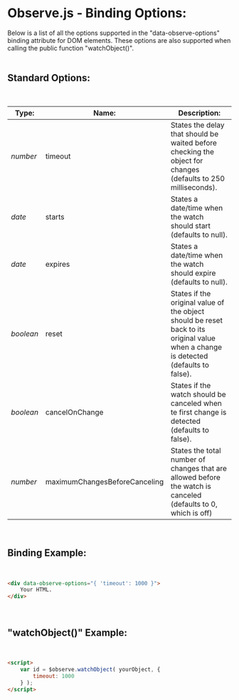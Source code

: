 # Observe.js - Binding Options:

Below is a list of all the options supported in the "data-observe-options" binding attribute for DOM elements.  These options are also supported when calling the public function "watchObject()".
<br>
<br>


## Standard Options:
<br/>

| Type: | Name: | Description: |
| --- | --- | --- |
| *number* | timeout | States the delay that should be waited before checking the object for changes (defaults to 250 milliseconds). |
| *date* | starts | States a date/time when the watch should start (defaults to null). |
| *date* | expires | States a date/time when the watch should expire (defaults to null). |
| *boolean* | reset | States if the original value of the object should be reset back to its original value when a change is detected (defaults to false). |
| *boolean* | cancelOnChange | States if the watch should be canceled when te first change is detected (defaults to false). |
| *number* | maximumChangesBeforeCanceling | States the total number of changes that are allowed before the watch is canceled (defaults to 0, which is off) |
<br/>


## Binding Example:
<br/>

```markdown
<div data-observe-options="{ 'timeout': 1000 }">
    Your HTML.
</div>
```

<br/>


## "watchObject()" Example:
<br/>

```markdown
<script> 
    var id = $observe.watchObject( yourObject, {
        timeout: 1000
    } );
</script>
```